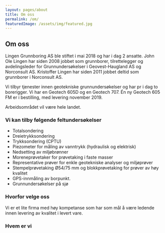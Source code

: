 ```yaml
---
layout: pages/about
title: Om oss
permalink: /om/
featuredImage: /assets/img/featured.jpg
---
```


## Om oss

Lingen Grunnboring AS ble stiftet i mai 2018 og har i dag 2 ansatte. John Ole Lingen har siden 2008 jobbet som grunnborer, tilrettelegger og avdelingsleder for Grunnundersøkelser i Geovest-Haugland AS og Norconsult AS. Kristoffer Lingen har siden 2011 jobbet deltid som grunnborer i Norconsult AS.

Vi tilbyr tjenester innen geotekniske grunnundersøkelser og har pr i dag to borerigger. Vi har en Geotech 605D og en Geotech 707. Én ny Geotech 605 FM er i bestilling, med levering november 2019.

Arbeidsområdet vil være hele landet.

### Vi kan tilby følgende feltundersøkelser
- Totalsondering
- Dreietrykksondering
- Trykksondering (CPTU)
- Piezometer for måling av vanntrykk (hydraulisk og elektrisk)
- Nedsetting av miljøbrønner
- Moreneprøvetaker for prøvetaking i faste masser
- Representative prøver for enkle geotekniske analyser og miljøprøver
- Stempelprøvetaking Ø54/75 mm og blokkprøvetaking for prøver av høy kvalitet
- GPS-innmåling av borpunkt.
- Grunnundersøkelser på sjø

### Hvorfor velge oss
Vi er et lite firma med høy kompetanse som har som mål å være ledende innen levering av kvalitet i levert vare.

### Hvem er vi

